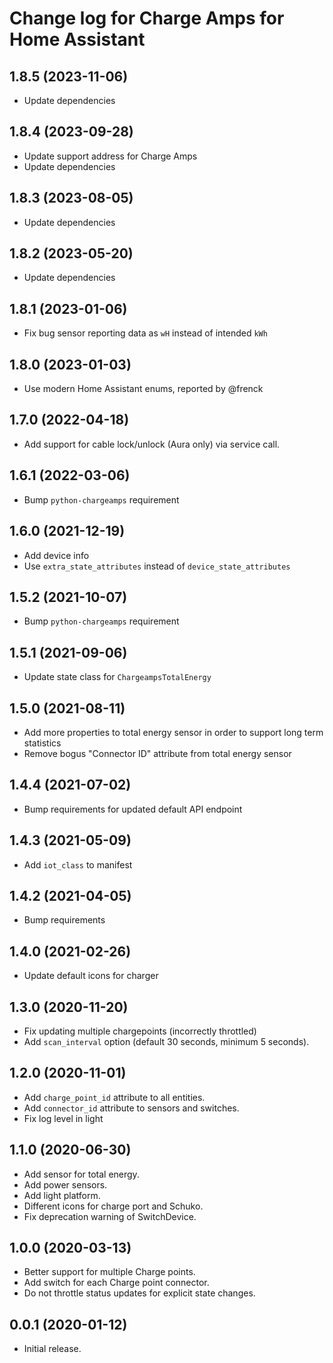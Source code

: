 # Change log for Charge Amps for Home Assistant

## 1.8.5 (2023-11-06)

- Update dependencies

## 1.8.4 (2023-09-28)

- Update support address for Charge Amps
- Update dependencies

## 1.8.3 (2023-08-05)

- Update dependencies

## 1.8.2 (2023-05-20)

- Update dependencies

## 1.8.1 (2023-01-06)

- Fix bug sensor reporting data as `wH` instead of intended `kWh`

## 1.8.0 (2023-01-03)

- Use modern Home Assistant enums, reported by @frenck

## 1.7.0 (2022-04-18)

- Add support for cable lock/unlock (Aura only) via service call.

## 1.6.1 (2022-03-06)

- Bump `python-chargeamps` requirement

## 1.6.0 (2021-12-19)

- Add device info
- Use `extra_state_attributes` instead of `device_state_attributes`

## 1.5.2 (2021-10-07)

- Bump `python-chargeamps` requirement

## 1.5.1 (2021-09-06)

- Update state class for `ChargeampsTotalEnergy`

## 1.5.0 (2021-08-11)

- Add more properties to total energy sensor in order to support long term statistics
- Remove bogus "Connector ID" attribute from total energy sensor

## 1.4.4 (2021-07-02)

- Bump requirements for updated default API endpoint

## 1.4.3 (2021-05-09)

- Add `iot_class` to manifest

## 1.4.2 (2021-04-05)

- Bump requirements

## 1.4.0 (2021-02-26)

- Update default icons for charger

## 1.3.0 (2020-11-20)

- Fix updating multiple chargepoints (incorrectly throttled)
- Add `scan_interval` option (default 30 seconds, minimum 5 seconds).

## 1.2.0 (2020-11-01)

- Add `charge_point_id` attribute to all entities.
- Add `connector_id` attribute to sensors and switches.
- Fix log level in light

## 1.1.0 (2020-06-30)

- Add sensor for total energy.
- Add power sensors.
- Add light platform.
- Different icons for charge port and Schuko.
- Fix deprecation warning of SwitchDevice.

## 1.0.0 (2020-03-13)

- Better support for multiple Charge points.
- Add switch for each Charge point connector.
- Do not throttle status updates for explicit state changes.

## 0.0.1 (2020-01-12)

- Initial release.
